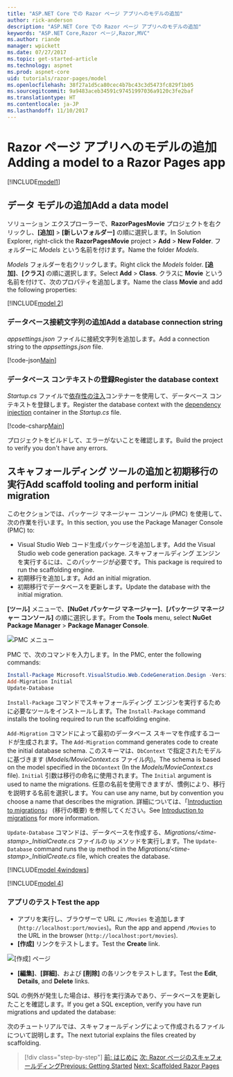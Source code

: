 ```yaml
---
title: "ASP.NET Core での Razor ページ アプリへのモデルの追加"
author: rick-anderson
description: "ASP.NET Core での Razor ページ アプリへのモデルの追加"
keywords: "ASP.NET Core,Razor ページ,Razor,MVC"
ms.author: riande
manager: wpickett
ms.date: 07/27/2017
ms.topic: get-started-article
ms.technology: aspnet
ms.prod: aspnet-core
uid: tutorials/razor-pages/model
ms.openlocfilehash: 38f27a1d5ca80cec4b7bc43c3d5473fc829f1b05
ms.sourcegitcommit: 9a9483aceb34591c97451997036a9120c3fe2baf
ms.translationtype: HT
ms.contentlocale: ja-JP
ms.lasthandoff: 11/10/2017
---
```

# <a name="adding-a-model-to-a-razor-pages-app"></a><span data-ttu-id="37446-104">Razor ページ アプリへのモデルの追加</span><span class="sxs-lookup"><span data-stu-id="37446-104">Adding a model to a Razor Pages app</span></span>

[!INCLUDE[model1](../../includes/RP/model1.md)]

## <a name="add-a-data-model"></a><span data-ttu-id="37446-105">データ モデルの追加</span><span class="sxs-lookup"><span data-stu-id="37446-105">Add a data model</span></span>

<span data-ttu-id="37446-106">ソリューション エクスプローラーで、**RazorPagesMovie** プロジェクトを右クリックし、**[追加]** > **[新しいフォルダー]** の順に選択します。</span><span class="sxs-lookup"><span data-stu-id="37446-106">In Solution Explorer, right-click the **RazorPagesMovie** project > **Add** > **New Folder**.</span></span> <span data-ttu-id="37446-107">フォルダーに *Models* という名前を付けます。</span><span class="sxs-lookup"><span data-stu-id="37446-107">Name the folder *Models*.</span></span>

<span data-ttu-id="37446-108">*Models* フォルダーを右クリックします。</span><span class="sxs-lookup"><span data-stu-id="37446-108">Right click the *Models* folder.</span></span> <span data-ttu-id="37446-109">**[追加]**、**[クラス]** の順に選択します。</span><span class="sxs-lookup"><span data-stu-id="37446-109">Select **Add** > **Class**.</span></span> <span data-ttu-id="37446-110">クラスに **Movie** という名前を付けて、次のプロパティを追加します。</span><span class="sxs-lookup"><span data-stu-id="37446-110">Name the class **Movie** and add the following properties:</span></span>

[!INCLUDE[model 2](../../includes/RP/model2.md)]

<a name="cs"></a>
### <a name="add-a-database-connection-string"></a><span data-ttu-id="37446-111">データベース接続文字列の追加</span><span class="sxs-lookup"><span data-stu-id="37446-111">Add a database connection string</span></span>

<span data-ttu-id="37446-112">*appsettings.json* ファイルに接続文字列を追加します。</span><span class="sxs-lookup"><span data-stu-id="37446-112">Add a connection string to the *appsettings.json* file.</span></span>

[!code-json[Main](../../tutorials/razor-pages/razor-pages-start/sample/RazorPagesMovie/appsettings.json?highlight=8-10)]

<a name="reg"></a>
###  <a name="register-the-database-context"></a><span data-ttu-id="37446-113">データベース コンテキストの登録</span><span class="sxs-lookup"><span data-stu-id="37446-113">Register the database context</span></span>

<span data-ttu-id="37446-114">*Startup.cs* ファイルで[依存性の注入](xref:fundamentals/dependency-injection)コンテナーを使用して、データベース コンテキストを登録します。</span><span class="sxs-lookup"><span data-stu-id="37446-114">Register the database context with the [dependency injection](xref:fundamentals/dependency-injection) container in the *Startup.cs* file.</span></span>

[!code-csharp[Main](../../tutorials/razor-pages/razor-pages-start/sample/RazorPagesMovie/Startup.cs?name=snippet_ConfigureServices&highlight=3-6)]

<span data-ttu-id="37446-115">プロジェクトをビルドして、エラーがないことを確認します。</span><span class="sxs-lookup"><span data-stu-id="37446-115">Build the project to verify you don't have any errors.</span></span>

<a name="pmc"></a>
## <a name="add-scaffold-tooling-and-perform-initial-migration"></a><span data-ttu-id="37446-116">スキャフォールディング ツールの追加と初期移行の実行</span><span class="sxs-lookup"><span data-stu-id="37446-116">Add scaffold tooling and perform initial migration</span></span>

<span data-ttu-id="37446-117">このセクションでは、パッケージ マネージャー コンソール (PMC) を使用して、次の作業を行います。</span><span class="sxs-lookup"><span data-stu-id="37446-117">In this section, you use the Package Manager Console (PMC) to:</span></span>

* <span data-ttu-id="37446-118">Visual Studio Web コード生成パッケージを追加します。</span><span class="sxs-lookup"><span data-stu-id="37446-118">Add the Visual Studio web code generation package.</span></span> <span data-ttu-id="37446-119">スキャフォールディング エンジンを実行するには、このパッケージが必要です。</span><span class="sxs-lookup"><span data-stu-id="37446-119">This package is required to run the scaffolding engine.</span></span>
* <span data-ttu-id="37446-120">初期移行を追加します。</span><span class="sxs-lookup"><span data-stu-id="37446-120">Add an initial migration.</span></span>
* <span data-ttu-id="37446-121">初期移行でデータベースを更新します。</span><span class="sxs-lookup"><span data-stu-id="37446-121">Update the database with the initial migration.</span></span>

<span data-ttu-id="37446-122">**[ツール]** メニューで、**[NuGet パッケージ マネージャー]**、**[パッケージ マネージャー コンソール]** の順に選択します。</span><span class="sxs-lookup"><span data-stu-id="37446-122">From the **Tools** menu, select **NuGet Package Manager** > **Package Manager Console**.</span></span>

  ![PMC メニュー](../first-mvc-app/adding-model/_static/pmc.png)

<span data-ttu-id="37446-124">PMC で、次のコマンドを入力します。</span><span class="sxs-lookup"><span data-stu-id="37446-124">In the PMC, enter the following commands:</span></span>

```powershell
Install-Package Microsoft.VisualStudio.Web.CodeGeneration.Design -Version 2.0.0
Add-Migration Initial
Update-Database
```

<span data-ttu-id="37446-125">`Install-Package` コマンドでスキャフォールディング エンジンを実行するために必要なツールをインストールします。</span><span class="sxs-lookup"><span data-stu-id="37446-125">The `Install-Package` command installs the tooling required to run the scaffolding engine.</span></span>

<span data-ttu-id="37446-126">`Add-Migration` コマンドによって最初のデータベース スキーマを作成するコードが生成されます。</span><span class="sxs-lookup"><span data-stu-id="37446-126">The `Add-Migration` command generates code to create the initial database schema.</span></span> <span data-ttu-id="37446-127">このスキーマは、`DbContext` で指定されたモデルに基づきます (*Models/MovieContext.cs* ファイル内)。</span><span class="sxs-lookup"><span data-stu-id="37446-127">The schema is based on the model specified in the `DbContext` (In the *Models/MovieContext.cs* file).</span></span> <span data-ttu-id="37446-128">`Initial` 引数は移行の命名に使用されます。</span><span class="sxs-lookup"><span data-stu-id="37446-128">The `Initial` argument is used to name the migrations.</span></span> <span data-ttu-id="37446-129">任意の名前を使用できますが、慣例により、移行を説明する名前を選択します。</span><span class="sxs-lookup"><span data-stu-id="37446-129">You can use any name, but by convention you choose a name that describes the migration.</span></span> <span data-ttu-id="37446-130">詳細については、「[Introduction to migrations](xref:data/ef-mvc/migrations#introduction-to-migrations)」 (移行の概要) を参照してください。</span><span class="sxs-lookup"><span data-stu-id="37446-130">See [Introduction to migrations](xref:data/ef-mvc/migrations#introduction-to-migrations) for more information.</span></span>

<span data-ttu-id="37446-131">`Update-Database` コマンドは、データベースを作成する、*Migrations/\<time-stamp>_InitialCreate.cs* ファイルの `Up` メソッドを実行します。</span><span class="sxs-lookup"><span data-stu-id="37446-131">The `Update-Database` command runs the `Up` method in the *Migrations/\<time-stamp>_InitialCreate.cs* file, which creates the database.</span></span>

[!INCLUDE[model 4windows](../../includes/RP/model4Win.md)]

[!INCLUDE[model 4](../../includes/RP/model4tbl.md)]

<a name="test"></a>
### <a name="test-the-app"></a><span data-ttu-id="37446-132">アプリのテスト</span><span class="sxs-lookup"><span data-stu-id="37446-132">Test the app</span></span>

* <span data-ttu-id="37446-133">アプリを実行し、ブラウザーで URL に `/Movies` を追加します (`http://localhost:port/movies`)。</span><span class="sxs-lookup"><span data-stu-id="37446-133">Run the app and append `/Movies` to the URL in the browser (`http://localhost:port/movies`).</span></span>
* <span data-ttu-id="37446-134">**[作成]** リンクをテストします。</span><span class="sxs-lookup"><span data-stu-id="37446-134">Test the **Create** link.</span></span>

 ![[作成] ページ](../../tutorials/razor-pages/model/_static/conan.png)

<a name="scaffold"></a>

* <span data-ttu-id="37446-136">**[編集]**、**[詳細]**、および **[削除]** の各リンクをテストします。</span><span class="sxs-lookup"><span data-stu-id="37446-136">Test the **Edit**, **Details**, and **Delete** links.</span></span>

<span data-ttu-id="37446-137">SQL の例外が発生した場合は、移行を実行済みであり、データベースを更新したことを確認します。</span><span class="sxs-lookup"><span data-stu-id="37446-137">If you get a SQL exception, verify you have run migrations and updated the database:</span></span>

<span data-ttu-id="37446-138">次のチュートリアルでは、スキャフォールディングによって作成されるファイルについて説明します。</span><span class="sxs-lookup"><span data-stu-id="37446-138">The next tutorial explains the files created by scaffolding.</span></span>

>[!div class="step-by-step"]
<span data-ttu-id="37446-139">[前: はじめに](xref:tutorials/razor-pages/razor-pages-start)
[次: Razor ページのスキャフォールディング](xref:tutorials/razor-pages/page)</span><span class="sxs-lookup"><span data-stu-id="37446-139">[Previous: Getting Started](xref:tutorials/razor-pages/razor-pages-start)
[Next: Scaffolded Razor Pages](xref:tutorials/razor-pages/page)</span></span>    
